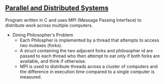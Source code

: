 ## [Parallel and Distributed Systems](https://github.com/HungryAdi/Coursework/tree/master/ParrallelAndDistributedSystems)
Program written in C and uses MPI (Message Passing Interface) to distribute work across multiple computers.

* Dining Philosopher's Problem
  - Each Philospher is implemented by a thread that attempts to access two mutexes (forks).
  - A struct containing the two adjacent forks and philosopher id are passed to each thread who then attempt to eat only if both forks are available, and think if otherwise.
  - MPI is used to distribute threads across a cluster of computers and the difference in execution time compared to a single computer is measured.
